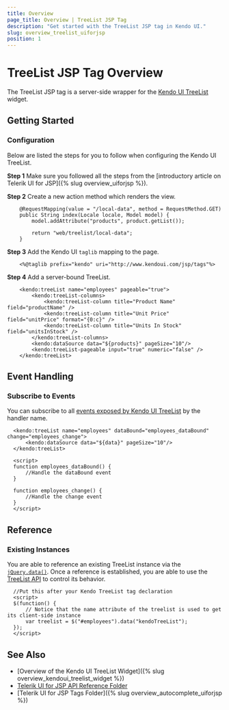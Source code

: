 ```yaml
---
title: Overview
page_title: Overview | TreeList JSP Tag
description: "Get started with the TreeList JSP tag in Kendo UI."
slug: overview_treelist_uiforjsp
position: 1
---
```


# TreeList JSP Tag Overview

The TreeList JSP tag is a server-side wrapper for the [Kendo UI TreeList](/api/javascript/ui/treelist) widget.

## Getting Started

### Configuration

Below are listed the steps for you to follow when configuring the Kendo UI TreeList.

**Step 1** Make sure you followed all the steps from the [introductory article on Telerik UI for JSP]({% slug overview_uiforjsp %}).

**Step 2** Create a new action method which renders the view.



        @RequestMapping(value = "/local-data", method = RequestMethod.GET)
        public String index(Locale locale, Model model) {
            model.addAttribute("products", product.getList());

            return "web/treelist/local-data";
        }

**Step 3** Add the Kendo UI `taglib` mapping to the page.



        <%@taglib prefix="kendo" uri="http://www.kendoui.com/jsp/tags"%>

**Step 4** Add a server-bound TreeList.



        <kendo:treeList name="employees" pageable="true">
            <kendo:treeList-columns>
                <kendo:treeList-column title="Product Name" field="productName" />
                <kendo:treeList-column title="Unit Price" field="unitPrice" format="{0:c}" />
                <kendo:treeList-column title="Units In Stock" field="unitsInStock" />
            </kendo:treeList-columns>
            <kendo:dataSource data="${products}" pageSize="10"/>
            <kendo:treeList-pageable input="true" numeric="false" />
        </kendo:treeList>

## Event Handling

### Subscribe to Events

You can subscribe to all [events exposed by Kendo UI TreeList](/api/javascript/ui/treelist#events) by the handler name.



      <kendo:treeList name="employees" dataBound="employees_dataBound" change="employees_change">
          <kendo:dataSource data="${data}" pageSize="10"/>
      </kendo:treeList>

      <script>
      function employees_dataBound() {
          //Handle the dataBound event
      }

      function employees_change() {
          //Handle the change event
      }
      </script>

## Reference

### Existing Instances

You are able to reference an existing TreeList instance via the [`jQuery.data()`](http://api.jquery.com/jQuery.data/). Once a reference is established, you are able to use the [TreeList API](/api/javascript/ui/treelist#methods) to control its behavior.



      //Put this after your Kendo TreeList tag declaration
      <script>
      $(function() {
          // Notice that the name attribute of the treelist is used to get its client-side instance
          var treelist = $("#employees").data("kendoTreeList");
      });
      </script>

## See Also

* [Overview of the Kendo UI TreeList Widget]({% slug overview_kendoui_treelist_widget %})
* [Telerik UI for JSP API Reference Folder](/api/jsp/autocomplete/animation)
* [Telerik UI for JSP Tags Folder]({% slug overview_autocomplete_uiforjsp %})
